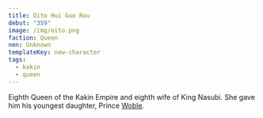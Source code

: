```yaml
---
title: Oito Hui Guo Rou
debut: "359"
image: /img/oito.png
faction: Queen
nen: Unknown
templateKey: new-character
tags:
  - kakin
  - queen
---
```


Eighth Queen of the Kakin Empire and eighth wife of King Nasubi. She gave him his youngest daughter, Prince [Woble](/character/woble/).
